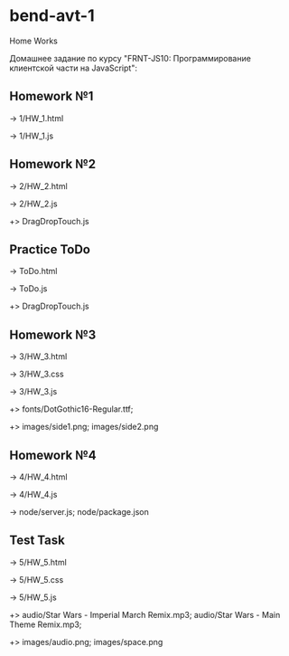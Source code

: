 # bend-avt-1
Home Works

Домашнее задание по курсу "FRNT-JS10: Программирование клиентской части на JavaScript":
 
 Homework №1
 -----------

-> 1/HW_1.html

-> 1/HW_1.js

 Homework №2
 -----------
 
-> 2/HW_2.html

-> 2/HW_2.js

+> DragDropTouch.js

 Practice ToDo
 -------------
 
-> ToDo.html

-> ToDo.js

+> DragDropTouch.js

 Homework №3
 -----------
 
-> 3/HW_3.html

-> 3/HW_3.css

-> 3/HW_3.js

+> fonts/DotGothic16-Regular.ttf;
 
+> images/side1.png;
 images/side2.png

 Homework №4
 -----------
 
-> 4/HW_4.html

-> 4/HW_4.js

-> node/server.js;
 node/package.json

  Test Task
 -----------
 
-> 5/HW_5.html

-> 5/HW_5.css

-> 5/HW_5.js

+> audio/Star Wars - Imperial March Remix.mp3;
 audio/Star Wars - Main Theme Remix.mp3;
 
+> images/audio.png;
 images/space.png
